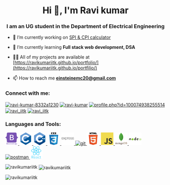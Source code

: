 <h1 align="center">Hi 👋, I'm Ravi kumar</h1>
<h3 align="center">I am an UG student in the Department of Electrical Engineering</h3>



- 🔭 I’m currently working on [SPI & CPI calculator](https://github.com/ravikumariitk/CPI-SPI-Calculator)

- 🌱 I’m currently learning **Full stack web development, DSA**

- 👨‍💻 All of my projects are available at [https://ravikumariitk.github.io/portfolio/](https://ravikumariitk.github.io/portfilio/)

- 📫 How to reach me **einsteinemc20@gmail.com**

<h3 align="left">Connect with me:</h3>
<p align="left">
<a href="https://linkedin.com/in/ravi-kumar-8332a1230" target="blank"><img align="center" src="https://raw.githubusercontent.com/rahuldkjain/github-profile-readme-generator/master/src/images/icons/Social/linked-in-alt.svg" alt="ravi-kumar-8332a1230" height="30" width="40" /></a>
<a href="https://stackoverflow.com/users/ravi-kumar" target="blank"><img align="center" src="https://raw.githubusercontent.com/rahuldkjain/github-profile-readme-generator/master/src/images/icons/Social/stack-overflow.svg" alt="ravi-kumar" height="30" width="40" /></a>
<a href="https://fb.com/profile.php?id=100074938255514" target="blank"><img align="center" src="https://raw.githubusercontent.com/rahuldkjain/github-profile-readme-generator/master/src/images/icons/Social/facebook.svg" alt="profile.php?id=100074938255514" height="30" width="40" /></a>
<a href="https://instagram.com/ravi_iitk" target="blank"><img align="center" src="https://raw.githubusercontent.com/rahuldkjain/github-profile-readme-generator/master/src/images/icons/Social/instagram.svg" alt="ravi_iitk" height="30" width="40" /></a>
<a href="https://www.codechef.com/users/ravi_iitk" target="blank"><img align="center" src="https://cdn.jsdelivr.net/npm/simple-icons@3.1.0/icons/codechef.svg" alt="ravi_iitk" height="30" width="40" /></a>
</p>

<h3 align="left">Languages and Tools:</h3>
<p align="left"> <a href="https://getbootstrap.com" target="_blank" rel="noreferrer"> <img src="https://raw.githubusercontent.com/devicons/devicon/master/icons/bootstrap/bootstrap-plain-wordmark.svg" alt="bootstrap" width="40" height="40"/> </a> <a href="https://www.cprogramming.com/" target="_blank" rel="noreferrer"> <img src="https://raw.githubusercontent.com/devicons/devicon/master/icons/c/c-original.svg" alt="c" width="40" height="40"/> </a> <a href="https://www.w3schools.com/cpp/" target="_blank" rel="noreferrer"> <img src="https://raw.githubusercontent.com/devicons/devicon/master/icons/cplusplus/cplusplus-original.svg" alt="cplusplus" width="40" height="40"/> </a> <a href="https://www.w3schools.com/css/" target="_blank" rel="noreferrer"> <img src="https://raw.githubusercontent.com/devicons/devicon/master/icons/css3/css3-original-wordmark.svg" alt="css3" width="40" height="40"/> </a> <a href="https://expressjs.com" target="_blank" rel="noreferrer"> <img src="https://raw.githubusercontent.com/devicons/devicon/master/icons/express/express-original-wordmark.svg" alt="express" width="40" height="40"/> </a> <a href="https://git-scm.com/" target="_blank" rel="noreferrer"> <img src="https://www.vectorlogo.zone/logos/git-scm/git-scm-icon.svg" alt="git" width="40" height="40"/> </a> <a href="https://www.w3.org/html/" target="_blank" rel="noreferrer"> <img src="https://raw.githubusercontent.com/devicons/devicon/master/icons/html5/html5-original-wordmark.svg" alt="html5" width="40" height="40"/> </a> <a href="https://developer.mozilla.org/en-US/docs/Web/JavaScript" target="_blank" rel="noreferrer"> <img src="https://raw.githubusercontent.com/devicons/devicon/master/icons/javascript/javascript-original.svg" alt="javascript" width="40" height="40"/> </a> <a href="https://www.mongodb.com/" target="_blank" rel="noreferrer"> <img src="https://raw.githubusercontent.com/devicons/devicon/master/icons/mongodb/mongodb-original-wordmark.svg" alt="mongodb" width="40" height="40"/> </a> <a href="https://nodejs.org" target="_blank" rel="noreferrer"> <img src="https://raw.githubusercontent.com/devicons/devicon/master/icons/nodejs/nodejs-original-wordmark.svg" alt="nodejs" width="40" height="40"/> </a> <a href="https://postman.com" target="_blank" rel="noreferrer"> <img src="https://www.vectorlogo.zone/logos/getpostman/getpostman-icon.svg" alt="postman" width="40" height="40"/> </a> <a href="https://reactjs.org/" target="_blank" rel="noreferrer"> <img src="https://raw.githubusercontent.com/devicons/devicon/master/icons/react/react-original-wordmark.svg" alt="react" width="40" height="40"/> </a> </p>

<p><img align="left" src="https://github-readme-stats.vercel.app/api/top-langs?username=ravikumariitk&show_icons=true&locale=en&layout=compact" alt="ravikumariitk" /></p>

<p>&nbsp;<img align="center" src="https://github-readme-stats.vercel.app/api?username=ravikumariitk&show_icons=true&locale=en" alt="ravikumariitk" /></p>
<p align="left"> <img src="https://komarev.com/ghpvc/?username=ravikumariitk&label=Profile%20views&color=0e75b6&style=flat" alt="ravikumariitk" /> </p>
